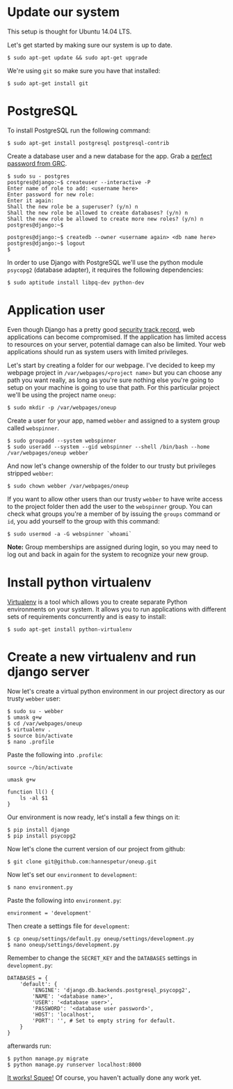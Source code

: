 # Update our system

This setup is thought for Ubuntu 14.04 LTS.

Let's get started by making sure our system is up to date.

	$ sudo apt-get update && sudo apt-get upgrade

We're using `git` so make sure you have that installed:

	$ sudo apt-get install git

# PostgreSQL

To install PostgreSQL run the following command:

	$ sudo apt-get install postgresql postgresql-contrib

Create a database user and a new database for the app. Grab a [perfect password from GRC](https://www.grc.com/passwords.htm).

	$ sudo su - postgres
	postgres@django:~$ createuser --interactive -P
	Enter name of role to add: <username here>
	Enter password for new role: 
	Enter it again: 
	Shall the new role be a superuser? (y/n) n
	Shall the new role be allowed to create databases? (y/n) n
	Shall the new role be allowed to create more new roles? (y/n) n
	postgres@django:~$
	
	postgres@django:~$ createdb --owner <username again> <db name here>
	postgres@django:~$ logout
	$

In order to use Django with PostgreSQL we'll use the python module `psycopg2` (database adapter), it requires the following dependencies:

	$ sudo aptitude install libpq-dev python-dev

# Application user

Even though Django has a pretty good [security track record](http://django.readthedocs.org/en/latest/releases/security.html), web applications can become compromised. If the application has limited access to resources on your server, potential damage can also be limited. Your web applications should run as system users with limited privileges.

Let's start by creating a folder for our webpage. I've decided to keep my webpage project in `/var/webpages/<project name>` but you can choose any path you want really, as long as you're sure nothing else you're going to setup on your machine is going to use that path. For this particular project we'll be using the project name `oneup`:

	$ sudo mkdir -p /var/webpages/oneup

Create a user for your app, named `webber` and assigned to a system group called `webspinner`.

	$ sudo groupadd --system webspinner
	$ sudo useradd --system --gid webspinner --shell /bin/bash --home /var/webpages/oneup webber

And now let's change ownership of the folder to our trusty but privileges stripped `webber`:

	$ sudo chown webber /var/webpages/oneup

If you want to allow other users than our trusty `webber` to have write access to the project folder then add the user to the `webspinner` group. You can check what groups you're a member of by issuing the `groups` command or `id`, you add yourself to the group with this command:

	$ sudo usermod -a -G webspinner `whoami`

**Note:** Group memberships are assigned during login, so you may need to log out and back in again for the system to recognize your new group.

# Install python virtualenv

[Virtualenv](https://virtualenv.pypa.io/en/latest/) is a tool which allows you to create separate Python environments on your system. It allows you to run applications with different sets of requirements concurrently and is easy to install:

	$ sudo apt-get install python-virtualenv

# Create a new virtualenv and run django server

Now let's create a virtual python environment in our project directory as our trusty `webber` user:

	$ sudo su - webber
	$ umask g+w
	$ cd /var/webpages/oneup
	$ virtualenv .
	$ source bin/activate
	$ nano .profile

Paste the following into `.profile`:

	source ~/bin/activate

	umask g+w

	function ll() {
		ls -al $1
	}

Our environment is now ready, let's install a few things on it:

	$ pip install django
	$ pip install psycopg2

Now let's clone the current version of our project from github:

	$ git clone git@github.com:hannespetur/oneup.git

Now let's set our `environment` to `development`:

	$ nano environment.py

Paste the following into `environment.py`:

	environment = 'development'

Then create a settings file for `development`:

	$ cp oneup/settings/default.py oneup/settings/development.py
	$ nano oneup/settings/development.py

Remember to change the `SECRET_KEY` and the `DATABASES` settings in `development.py`:

	DATABASES = {
	    'default': {
	        'ENGINE': 'django.db.backends.postgresql_psycopg2',
	        'NAME': '<database name>',
	        'USER': '<database user>',
	        'PASSWORD': '<database user password>',
	        'HOST': 'localhost',
	        'PORT': '', # Set to empty string for default.
	    }
	}

afterwards run:

	$ python manage.py migrate
	$ python manage.py runserver localhost:8000

[It works! Squee!](http://localhost:8000/) Of course, you haven't actually done any work yet.
